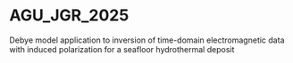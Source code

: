 # AGU_JGR_2025
Debye model application to inversion of time-domain electromagnetic data with induced polarization for a seafloor hydrothermal deposit
